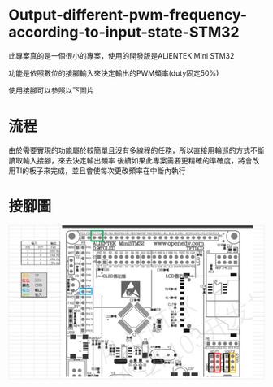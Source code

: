 # Output-different-pwm-frequency-according-to-input-state-STM32
  此專案真的是一個很小的專案，使用的開發版是ALIENTEK Mini STM32
  
  功能是依照數位的接腳輸入來決定輸出的PWM頻率(duty固定50%)
  
  使用接腳可以參照以下圖片
  
# 流程
  由於需要實現的功能屬於較簡單且沒有多線程的任務，所以直接用輪巡的方式不斷讀取輸入接腳，來去決定輸出頻率
  後續如果此專案需要更精確的準確度，將會改用TI的板子來完成，並且會使每次更改頻率在中斷內執行
  
# 接腳圖
  ![1](https://github.com/Relhely/Output-different-pwm-frequency-according-to-input-state-STM32-/blob/main/Picture/123.png)
